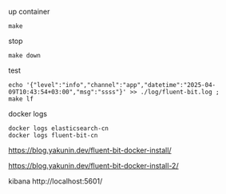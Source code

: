up container
```
make
```

stop 

```
make down
```

test
```
echo '{"level":"info","channel":"app","datetime":"2025-04-09T10:43:54+03:00","msg":"ssss"}' >> ./log/fluent-bit.log ;
make lf
```

docker logs 
```
docker logs elasticsearch-cn
docker logs fluent-bit-cn
```

https://blog.yakunin.dev/fluent-bit-docker-install/

https://blog.yakunin.dev/fluent-bit-docker-install-2/

kibana http://localhost:5601/